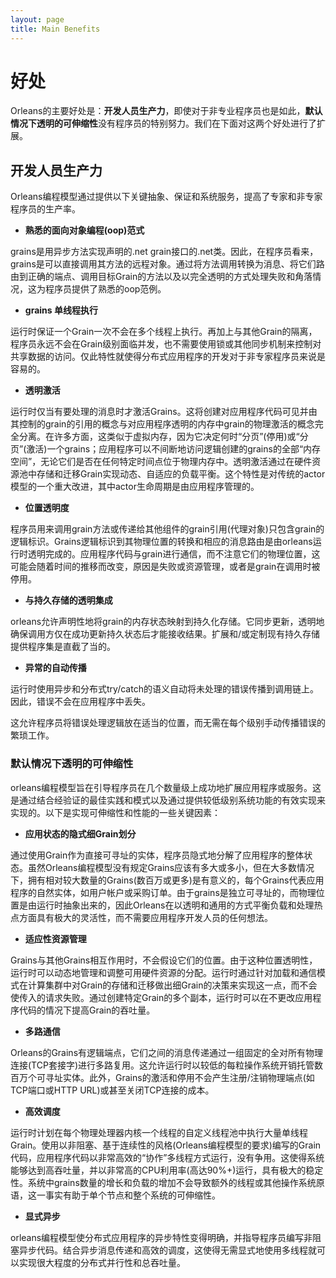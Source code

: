 ```yaml
---
layout: page
title: Main Benefits
---
```


# 好处

Orleans的主要好处是：**开发人员生产力**，即使对于非专业程序员也是如此，**默认情况下透明的可伸缩性**没有程序员的特别努力。我们在下面对这两个好处进行了扩展。

## 开发人员生产力

Orleans编程模型通过提供以下关键抽象、保证和系统服务，提高了专家和非专家程序员的生产率。

-   **熟悉的面向对象编程(oop)范式**

grains是用异步方法实现声明的.net grain接口的.net类。因此，在程序员看来，grains是可以直接调用其方法的远程对象。通过将方法调用转换为消息、将它们路由到正确的端点、调用目标Grain的方法以及以完全透明的方式处理失败和角落情况，这为程序员提供了熟悉的oop范例。

-   **grains 单线程执行**

运行时保证一个Grain一次不会在多个线程上执行。再加上与其他Grain的隔离，程序员永远不会在Grain级别面临并发，也不需要使用锁或其他同步机制来控制对共享数据的访问。仅此特性就使得分布式应用程序的开发对于非专家程序员来说是容易的。

-   **透明激活**

运行时仅当有要处理的消息时才激活Grains。这将创建对应用程序代码可见并由其控制的grain的引用的概念与对应用程序透明的内存中grain的物理激活的概念完全分离。在许多方面，这类似于虚拟内存，因为它决定何时“分页”(停用)或“分页”(激活)一个grains；应用程序可以不间断地访问逻辑创建的grains的全部“内存空间”，无论它们是否在任何特定时间点位于物理内存中。透明激活通过在硬件资源池中存储和迁移Grain实现动态、自适应的负载平衡。这个特性是对传统的actor模型的一个重大改进，其中actor生命周期是由应用程序管理的。

-   **位置透明度**

程序员用来调用grain方法或传递给其他组件的grain引用(代理对象)只包含grain的逻辑标识。Grains逻辑标识到其物理位置的转换和相应的消息路由是由orleans运行时透明完成的。应用程序代码与grain进行通信，而不注意它们的物理位置，这可能会随着时间的推移而改变，原因是失败或资源管理，或者是grain在调用时被停用。

-   **与持久存储的透明集成**

orleans允许声明性地将grain的内存状态映射到持久化存储。它同步更新，透明地确保调用方仅在成功更新持久状态后才能接收结果。扩展和/或定制现有持久存储提供程序集是直截了当的。

-   **异常的自动传播**

运行时使用异步和分布式try/catch的语义自动将未处理的错误传播到调用链上。因此，错误不会在应用程序中丢失。

这允许程序员将错误处理逻辑放在适当的位置，而无需在每个级别手动传播错误的繁琐工作。

### 默认情况下透明的可伸缩性

orleans编程模型旨在引导程序员在几个数量级上成功地扩展应用程序或服务。这是通过结合经验证的最佳实践和模式以及通过提供较低级别系统功能的有效实现来实现的。以下是实现可伸缩性和性能的一些关键因素：

-   **应用状态的隐式细Grain划分**

通过使用Grain作为直接可寻址的实体，程序员隐式地分解了应用程序的整体状态。虽然Orleans编程模型没有规定Grains应该有多大或多小，但在大多数情况下，拥有相对较大数量的Grains(数百万或更多)是有意义的，每个Grains代表应用程序的自然实体，如用户帐户或采购订单。由于grains是独立可寻址的，而物理位置是由运行时抽象出来的，因此Orleans在以透明和通用的方式平衡负载和处理热点方面具有极大的灵活性，而不需要应用程序开发人员的任何想法。

-   **适应性资源管理**

Grains与其他Grains相互作用时，不会假设它们的位置。由于这种位置透明性，运行时可以动态地管理和调整可用硬件资源的分配。运行时通过针对加载和通信模式在计算集群中对Grain的存储和迁移做出细Grain的决策来实现这一点，而不会使传入的请求失败。通过创建特定Grain的多个副本，运行时可以在不更改应用程序代码的情况下提高Grain的吞吐量。

-   **多路通信**

Orleans的Grains有逻辑端点，它们之间的消息传递通过一组固定的全对所有物理连接(TCP套接字)进行多路复用。这允许运行时以较低的每粒操作系统开销托管数百万个可寻址实体。此外，Grains的激活和停用不会产生注册/注销物理端点(如TCP端口或HTTP URL)或甚至关闭TCP连接的成本。

-   **高效调度**

运行时计划在每个物理处理器内核一个线程的自定义线程池中执行大量单线程Grain。使用以非阻塞、基于连续性的风格(Orleans编程模型的要求)编写的Grain代码，应用程序代码以非常高效的“协作”多线程方式运行，没有争用。这使得系统能够达到高吞吐量，并以非常高的CPU利用率(高达90%+)运行，具有极大的稳定性。系统中grains数量的增长和负载的增加不会导致额外的线程或其他操作系统原语，这一事实有助于单个节点和整个系统的可伸缩性。

-   **显式异步**

orleans编程模型使分布式应用程序的异步特性变得明确，并指导程序员编写非阻塞异步代码。结合异步消息传递和高效的调度，这使得无需显式地使用多线程就可以实现很大程度的分布式并行性和总吞吐量。

